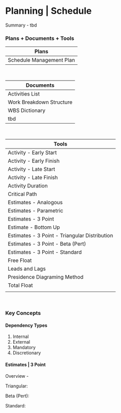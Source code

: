 # Planning | Schedule

Summary - tbd

### Plans + Documents + Tools

| Plans                    |
| ------------------------ |
| Schedule Management Plan |

<br>

| Documents                |
| ------------------------ |
| Activities List          |
| Work Breakdown Structure |
| WBS Dictionary           |
| tbd                      |

<br>

| Tools                                         |
| --------------------------------------------- |
| Activity - Early Start                        |
| Activity - Early Finish                       |
| Activity - Late Start                         |
| Activity - Late Finish                        |
| Activity Duration                             |
| Critical Path                                 |
| Estimates - Analogous                         |
| Estimates - Parametric                        |
| Estimates - 3 Point                           |
| Estimate - Bottom Up                          |
| Estimates - 3 Point - Triangular Distribution |
| Estimates - 3 Point - Beta (Pert)             |
| Estimates - 3 Point - Standard                |
| Free Float                                    |
| Leads and Lags                                |
| Presidence Diagraming Method                  |
| Total Float                                   |
|                                               |

<br>

### Key Concepts

#### Dependency Types

1. Internal
2. External
3. Mandatory
4. Discretionary


#### Estimates | 3 Point
Overview - 

Triangular:


Beta (Pert):


Standard: